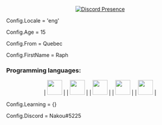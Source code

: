<p align="center">
   <a href="https://discord.com/users/840935704724373565" target="_blank" rel="nofollow">
      <img src="https://lanyard-profile-readme.vercel.app/api/840935704724373565?idleMessage=Mostly%20Online🟢" alt="Discord Presence" align="center">
   </a>
</p>

Config.Locale = 'eng'


Config.Age = 15


Config.From = Quebec


Config.FirstName = Raph


### Programming languages:
<p align="center">
| <img src="https://raw.githubusercontent.com/isocpp/logos/master/cpp_logo.png" height=40 width=40> |
| <img src="https://www.freeiconspng.com/uploads/c-logo-icon-18.png" height=40 width=40> |
| <img src="https://upload.wikimedia.org/wikipedia/commons/thumb/c/cf/Lua-Logo.svg/1200px-Lua-Logo.svg.png" height=40 width=40> |
| <img src="https://logodownload.org/wp-content/uploads/2016/10/html5-logo-8.png" height=40 width=40>  |
| <img src="https://cdn1.iconfinder.com/data/icons/logotypes/32/badge-css-3-512.png" height=40 width=40>  |
</p>


Config.Learning = {}


Config.Discord = Nakou#5225
